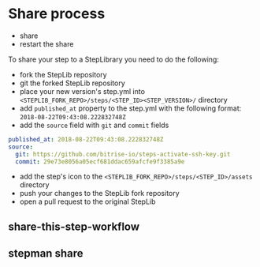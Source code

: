 # Share process

- share
- restart the share

To share your step to a StepLibrary you need to do the following:

- fork the StepLib repository
- git the forked StepLib repository
- place your new version's step.yml into `<STEPLIB_FORK_REPO>/steps/<STEP_ID><STEP_VERSION>/` directory
- add `published_at` property to the step.yml with the following format: `2018-08-22T09:43:08.222832748Z`
- add the `source` field with `git` and `commit` fields

```YAML
published_at: 2018-08-22T09:43:08.222832748Z
source:
  git: https://github.com/bitrise-io/steps-activate-ssh-key.git
  commit: 29e73e8056a05ecf681ddac659afcfe9f3385a9e
```

- add the step's icon to the `<STEPLIB_FORK_REPO>/steps/<STEP_ID>/assets` directory
- push your changes to the StepLib fork repository
- open a pull request to the original StepLib

## share-this-step-workflow



## stepman share

